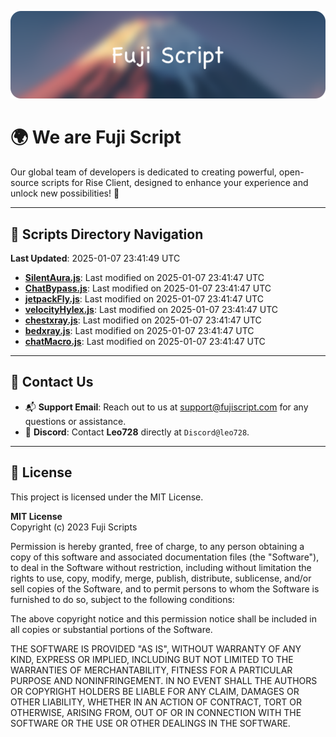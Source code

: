 ![Banner](.github/b.webp)

# 🌍 **We are Fuji Script**

Our global team of developers is dedicated to creating powerful, open-source scripts for Rise Client, designed to enhance your experience and unlock new possibilities! 🌟

---
<!-- SCRIPTS_NAVIGATION_START -->
## 📂 **Scripts Directory Navigation**

**Last Updated**: 2025-01-07 23:41:49 UTC

- **[SilentAura.js](scripts/SilentAura.js)**: Last modified on 2025-01-07 23:41:47 UTC
- **[ChatBypass.js](scripts/ChatBypass.js)**: Last modified on 2025-01-07 23:41:47 UTC
- **[jetpackFly.js](scripts/jetpackFly.js)**: Last modified on 2025-01-07 23:41:47 UTC
- **[velocityHylex.js](scripts/velocityHylex.js)**: Last modified on 2025-01-07 23:41:47 UTC
- **[chestxray.js](scripts/chestxray.js)**: Last modified on 2025-01-07 23:41:47 UTC
- **[bedxray.js](scripts/bedxray.js)**: Last modified on 2025-01-07 23:41:47 UTC
- **[chatMacro.js](scripts/chatMacro.js)**: Last modified on 2025-01-07 23:41:47 UTC

<!-- SCRIPTS_NAVIGATION_END -->

---

## 💬 **Contact Us**  
- 📬 **Support Email**: Reach out to us at [support@fujiscript.com](mailto:support@fujiscript.com) for any questions or assistance.  
- 💬 **Discord**: Contact **Leo728** directly at `Discord@leo728`.

---

## 📜 **License**

This project is licensed under the MIT License.  

**MIT License**  
Copyright (c) 2023 Fuji Scripts  

Permission is hereby granted, free of charge, to any person obtaining a copy of this software and associated documentation files (the "Software"), to deal in the Software without restriction, including without limitation the rights to use, copy, modify, merge, publish, distribute, sublicense, and/or sell copies of the Software, and to permit persons to whom the Software is furnished to do so, subject to the following conditions:  

The above copyright notice and this permission notice shall be included in all copies or substantial portions of the Software.  

THE SOFTWARE IS PROVIDED "AS IS", WITHOUT WARRANTY OF ANY KIND, EXPRESS OR IMPLIED, INCLUDING BUT NOT LIMITED TO THE WARRANTIES OF MERCHANTABILITY, FITNESS FOR A PARTICULAR PURPOSE AND NONINFRINGEMENT. IN NO EVENT SHALL THE AUTHORS OR COPYRIGHT HOLDERS BE LIABLE FOR ANY CLAIM, DAMAGES OR OTHER LIABILITY, WHETHER IN AN ACTION OF CONTRACT, TORT OR OTHERWISE, ARISING FROM, OUT OF OR IN CONNECTION WITH THE SOFTWARE OR THE USE OR OTHER DEALINGS IN THE SOFTWARE.  
